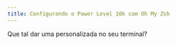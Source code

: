 ```yaml
---
title: Configurando o Power Level 10k com Oh My Zsh
---
```


Que tal dar uma personalizada no seu terminal?
